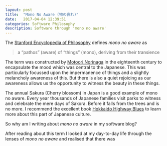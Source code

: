 ```yaml
---
layout: post
title:  "Mono No Aware (物の哀れ)"
date:   2017-04-04 12:39:51
categories: Software Philosophy
description: Software through 'mono no aware'
---
```


The [Stanford Encyclopedia of Philosophy](https://plato.stanford.edu/entries/japanese-aesthetics/) defines *mono no aware* as
> a “pathos” (aware) of “things” (mono), deriving from their transience

The term was constructed by [Motoori Norinaga](https://en.wikipedia.org/wiki/Motoori_Norinaga) in the eighteenth century to encapsulate the mood which was central to the Japanese.  This was particularly focussed upon the impermanence of things and a slightly melancholy awareness of this.  But there is also a quiet rejoicing as our awareness allows us the opportunity to witness the beauty in these things.

The annual Sakura (Cherry blossom) in Japan is a good example of mono no aware.  Every year thousands of Japanese families visit parks to witness and celebrate the mere days of Sakora.  Before it falls from the trees and is no more.  I recommend the excellent book [Hokkaido Highway Blues](https://www.amazon.co.uk/Hokkaido-Highway-Blues-Hitchhiking-Japan/dp/1841952885) to learn more about this part of Japanese culture.

So why am I writing about *mono no aware* in my software blog?

After reading about this term I looked at my day-to-day life through the lenses of *mono no aware* and realised that there was 
